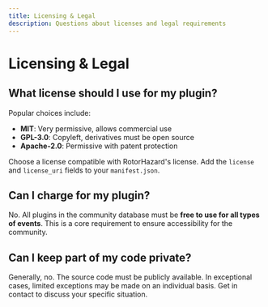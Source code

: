 ```yaml
---
title: Licensing & Legal
description: Questions about licenses and legal requirements
---
```


# Licensing & Legal

## What license should I use for my plugin?

Popular choices include:

- **MIT**: Very permissive, allows commercial use
- **GPL-3.0**: Copyleft, derivatives must be open source
- **Apache-2.0**: Permissive with patent protection

Choose a license compatible with RotorHazard's license. Add the `license` and `license_uri` fields to your `manifest.json`.

## Can I charge for my plugin?

No. All plugins in the community database must be **free to use for all types of events**. This is a core requirement to ensure accessibility for the community.

## Can I keep part of my code private?

Generally, no. The source code must be publicly available. In exceptional cases, limited exceptions may be made on an individual basis. Get in contact to discuss your specific situation.
